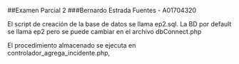 ##Examen Parcial 2
###Bernardo Estrada Fuentes - A01704320

El script de creación de la base de datos se llama ep2.sql.
La BD por default se llama ep2 pero se puede cambiar en el archivo dbConnect.php

El procedimiento almacenado se ejecuta en controlador_agrega_incidente.php,